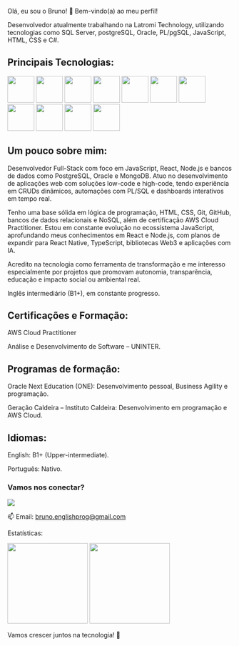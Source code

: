 Olá, eu sou o Bruno! :wave:
Bem-vindo(a) ao meu perfil!

Desenvolvedor atualmente trabalhando na Latromi Technology, utilizando tecnologias como SQL Server, postgreSQL, Oracle, PL/pgSQL, JavaScript, HTML, CSS e C#.

## Principais Tecnologias:

<div> <img src="https://cdn.jsdelivr.net/gh/devicons/devicon/icons/javascript/javascript-plain.svg" width="60" height="60"/> <img src="https://cdn.jsdelivr.net/gh/devicons/devicon/icons/react/react-original-wordmark.svg" width="60" height="60"/> <img src="https://cdn.jsdelivr.net/gh/devicons/devicon/icons/nodejs/nodejs-plain-wordmark.svg" width="60" height="60"/> <img src="https://cdn.jsdelivr.net/gh/devicons/devicon/icons/html5/html5-plain-wordmark.svg" width="60" height="60"/> <img src="https://cdn.jsdelivr.net/gh/devicons/devicon/icons/css3/css3-plain-wordmark.svg" width="60" height="60"/> <img src="https://cdn.jsdelivr.net/gh/devicons/devicon/icons/typescript/typescript-plain.svg" width="60" height="60"/> <img src="https://cdn.jsdelivr.net/gh/devicons/devicon/icons/postgresql/postgresql-plain-wordmark.svg" width="60" height="60"/> <img src="https://cdn.jsdelivr.net/gh/devicons/devicon@latest/icons/mongodb/mongodb-plain-wordmark.svg" width="60" height="60"/> <img src="https://cdn.jsdelivr.net/gh/devicons/devicon/icons/git/git-plain-wordmark.svg" width="60" height="60"/> <img src="https://cdn.jsdelivr.net/gh/devicons/devicon@latest/icons/amazonwebservices/amazonwebservices-plain-wordmark.svg" width="60" height="60"/> <img src="https://cdn.jsdelivr.net/gh/devicons/devicon@latest/icons/tensorflow/tensorflow-original.svg" width="60" height="60"/> </div>

## Um pouco sobre mim:

Desenvolvedor Full-Stack com foco em JavaScript, React, Node.js e bancos de dados como PostgreSQL, Oracle e MongoDB. Atuo no desenvolvimento de aplicações web com soluções low-code e high-code, tendo experiência em CRUDs dinâmicos, automações com PL/SQL e dashboards interativos em tempo real.

Tenho uma base sólida em lógica de programação, HTML, CSS, Git, GitHub, bancos de dados relacionais e NoSQL, além de certificação AWS Cloud Practitioner. Estou em constante evolução no ecossistema JavaScript, aprofundando meus conhecimentos em React e Node.js, com planos de expandir para React Native, TypeScript, bibliotecas Web3 e aplicações com IA.

Acredito na tecnologia como ferramenta de transformação e me interesso especialmente por projetos que promovam autonomia, transparência, educação e impacto social ou ambiental real.

Inglês intermediário (B1+), em constante progresso.

## Certificações e Formação:

AWS Cloud Practitioner

Análise e Desenvolvimento de Software – UNINTER.

## Programas de formação:
Oracle Next Education (ONE): Desenvolvimento pessoal, Business Agility e programação.

Geração Caldeira – Instituto Caldeira: Desenvolvimento em programação e AWS Cloud.

## Idiomas:
English: B1+ (Upper-intermediate).

Português: Nativo.

### Vamos nos conectar?

<a href="https://www.linkedin.com/in/bruno-santos-silveira/" target="_blank"><img src="https://img.shields.io/badge/-LinkedIn-%230077B5?style=for-the-badge&logo=linkedin&logoColor=white" target="_blank"></a>

📫 Email: bruno.englishprog@gmail.com

Estatísticas:

<img height="180em" src="https://github-readme-stats.vercel.app/api?username=bruno-ssilveira&show_icons=true&theme=tokyonight"> <img height="180em" src="https://github-readme-stats.vercel.app/api/top-langs/?username=bruno-ssilveira&layout=compact&theme=tokyonight">

Vamos crescer juntos na tecnologia! 🚀
